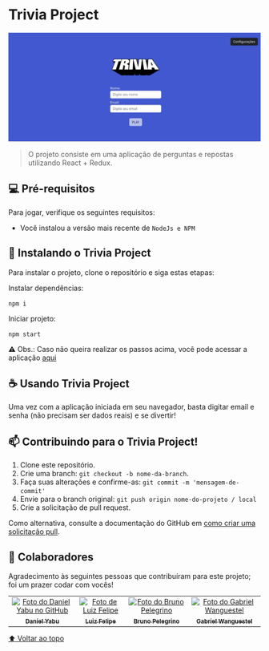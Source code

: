 # Trivia Project

<img src="trivia-example.jpg" alt="exemplo imagem">

> O projeto consiste em uma aplicação de perguntas e repostas utilizando React + Redux.

## 💻 Pré-requisitos

Para jogar, verifique os seguintes requisitos:

- Você instalou a versão mais recente de `NodeJs e NPM`

## 🚀 Instalando o Trivia Project

Para instalar o projeto, clone o repositório e siga estas etapas:

Instalar dependências:

```
npm i
```

Iniciar projeto:

```
npm start
```

⚠️ Obs.: Caso não queira realizar os passos acima, você pode acessar a aplicação <a href="https://trivia-project-pi.vercel.app/" >aqui</a>

## ☕ Usando Trivia Project

Uma vez com a aplicação iniciada em seu navegador, basta digitar email e senha (não precisam ser dados reais) e se divertir!

## 📫 Contribuindo para o Trivia Project!

1. Clone este repositório.
2. Crie uma branch: `git checkout -b nome-da-branch`.
3. Faça suas alterações e confirme-as: `git commit -m 'mensagem-de-commit'`
4. Envie para o branch original: `git push origin nome-do-projeto / local`
5. Crie a solicitação de pull request.

Como alternativa, consulte a documentação do GitHub em [como criar uma solicitação pull](https://help.github.com/en/github/collaborating-with-issues-and-pull-requests/creating-a-pull-request).

## 🤝 Colaboradores

Agradecimento às seguintes pessoas que contribuíram para este projeto; foi um prazer codar com vocês!

<table>
  <tr>
    <td align="center">
      <a href="https://github.com/d4n13ln13ls3n">
        <img src="https://avatars.githubusercontent.com/u/92753791?v=4" width="100px;" alt="Foto do Daniel Yabu no GitHub"/><br>
        <sub>
          <b>Daniel Yabu</b>
        </sub>
      </a>
    </td>
    <td align="center">
      <a href="https://github.com/LuizFelipe406">
        <img src="https://avatars.githubusercontent.com/u/99992962?v=4" width="100px;" alt="Foto de Luiz Felipe"/><br>
        <sub>
          <b>Luiz Felipe</b>
        </sub>
      </a>
    </td>
    <td align="center">
      <a href="https://github.com/BrunoPelegrino">
        <img src="https://avatars.githubusercontent.com/u/100154471?v=4" width="100px;" alt="Foto do Bruno Pelegrino"/><br>
        <sub>
          <b>Bruno Pelegrino</b>
        </sub>
      </a>
    </td>
    <td align="center">
      <a href="https://github.com/GWCCampos">
        <img src="https://avatars.githubusercontent.com/u/99999409?v=4" width="100px;" alt="Foto do Gabriel Wanguestel"/><br>
        <sub>
          <b>Gabriel Wanguestel</b>
        </sub>
      </a>
    </td>
  </tr>
</table>

[⬆ Voltar ao topo](#trivia-project)<br>
